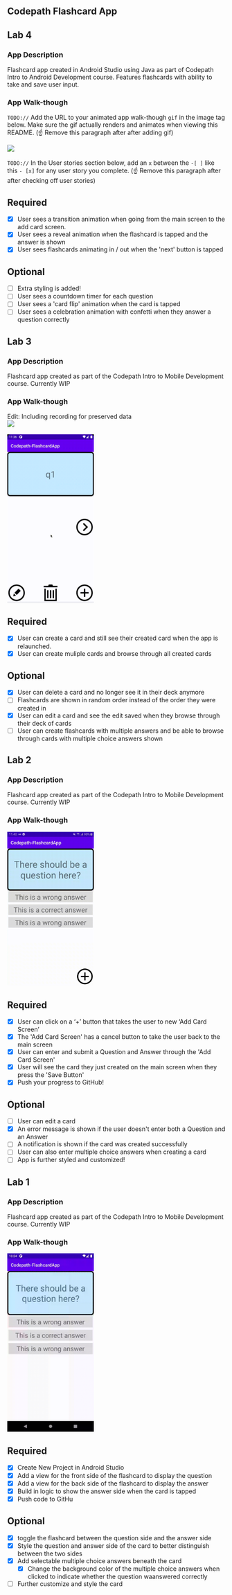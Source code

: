 ## Codepath Flashcard App

## Lab 4

### App Description
Flashcard app created in Android Studio using Java as part of Codepath Intro to Android Development course. Features flashcards with ability to take and save user input.  

### App Walk-though
`TODO://` Add the URL to your animated app walk-though `gif` in the image tag below. Make sure the gif actually renders and animates when viewing this README. (☝️ Remove this paragraph after after adding gif)

<img src="YOUR_GIF_URL_HERE" width=200><br>

`TODO://` In the User stories section below, add an `x` between the `-[ ]` like this `- [x]` for any user story you complete. (☝️ Remove this paragraph after after checking off user stories)

## Required
- [x] User sees a transition animation when going from the main screen to the add card screen.
- [x] User sees a reveal animation when the flashcard is tapped and the answer is shown
- [x] User sees flashcards animating in / out when the 'next' button is tapped

## Optional
- [ ] Extra styling is added!
- [ ] User sees a countdown timer for each question
- [ ] User sees a 'card flip' animation when the card is tapped
- [ ] User sees a celebration animation with confetti when they answer a question correctly

## Lab 3

### App Description
Flashcard app created as part of the Codepath Intro to Mobile Development course. Currently WIP

### App Walk-though<br>
Edit: Including recording for preserved data <br>
<img src="https://github.com/lo-maxwell/Codepath-FlashcardApp/blob/master/Screen%20Recording%202021-03-20%20at%209.44.16%20AM.gif?raw=true" width=200><br>

<img src="https://github.com/lo-maxwell/Codepath-FlashcardApp/blob/master/Screen%20Recording%202021-03-13%20at%2011.36.37%20AM.gif?raw=true" width=200><br>

## Required
- [x] User can create a card and still see their created card when the app is relaunched.
- [x] User can create muliple cards and browse through all created cards

## Optional
- [x] User can delete a card and no longer see it in their deck anymore
- [ ] Flashcards are shown in random order instead of the order they were created in
- [x] User can edit a card and see the edit saved when they browse through their deck of cards
- [ ] User can create flashcards with multiple answers and be able to browse through cards with multiple choice answers shown

## Lab 2

### App Description
Flashcard app created as part of the Codepath Intro to Mobile Development course. Currently WIP

### App Walk-though
<img src="https://github.com/lo-maxwell/Codepath-FlashcardApp/blob/master/device-2021-03-06-114051.gif?raw=true" width=200><br>

## Required
- [x] User can click on a ‘+’ button that takes the user to new ‘Add Card Screen’
- [x] The 'Add Card Screen' has a cancel button to take the user back to the main screen
- [x] User can enter and submit a Question and Answer through the 'Add Card Screen'
- [x] User will see the card they just created on the main screen when they press the 'Save Button'
- [x] Push your progress to GitHub!

## Optional
- [ ] User can edit a card
- [x] An error message is shown if the user doesn't enter both a Question and an Answer
- [ ] A notification is shown if the card was created successfully
- [ ] User can also enter multiple choice answers when creating a card
- [ ] App is further styled and customized!

## Lab 1

### App Description
Flashcard app created as part of the Codepath Intro to Mobile Development course. Currently WIP

### App Walk-though
<img src="https://github.com/lo-maxwell/Codepath-FlashcardApp/raw/master/device-2021-02-26-225442.gif" width=200><br>

## Required
- [x] Create New Project in Android Studio
- [x] Add a view for the front side of the flashcard to display the question
- [x] Add a view for the back side of the flashcard to display the answer
- [x] Build in logic to show the answer side when the card is tapped
- [x] Push code to GitHu
## Optional
- [x] toggle the flashcard between the question side and the answer side
- [x] Style the question and answer side of the card to better distinguish between the two sides
- [x] Add selectable multiple choice answers beneath the card
   - [x] Change the background color of the multiple choice answers when clicked to indicate whether the question waanswered correctly
- [ ] Further customize and style the card